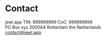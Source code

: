 # Contact

jewl.app TIN: 999999999 CoC: 999999999\
PO Box xyz 3000AA Rotterdam the Netherlands\
[contact@jewl.app](mailto:contact@jewl.app)
